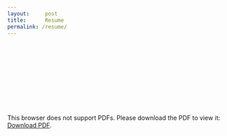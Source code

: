 ```yaml
---
layout:     post
title:      Resume
permalink: /resume/
---
```

<object data="/assets/WebsiteResume216.pdf" type="application/pdf" width="700px" height="700px">
    <embed src="/assets/WebsiteResume216.pdf">
        <p>This browser does not support PDFs. Please download the PDF to view it: <a href="/assets/WebsiteResume216.pdf">Download PDF</a>.</p>
    </embed>
</object>
